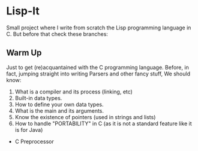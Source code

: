 # Lisp-It

Small project where I write from scratch the Lisp programming language in C. But before that check these branches:

## Warm Up

Just to get (re)acquantained with the C programming language. Before, in fact, jumping straight into writing Parsers and other
fancy stuff, We should know:

1. What is a compiler and its process (linking, etc)
2. Built-in data types.
3. How to define your own data types.
4. What is the main and its arguments.
5. Know the existence of pointers (used in strings and lists)
6. How to handle "PORTABILITY" in C (as it is not a standard feature like it is for Java)
  * C Preprocessor

